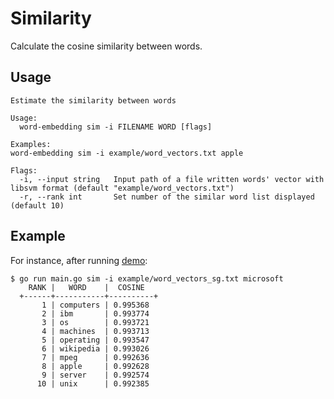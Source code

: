# Similarity

Calculate the cosine similarity between words.

## Usage

```
Estimate the similarity between words

Usage:
  word-embedding sim -i FILENAME WORD [flags]

Examples:
word-embedding sim -i example/word_vectors.txt apple

Flags:
  -i, --input string   Input path of a file written words' vector with libsvm format (default "example/word_vectors.txt")
  -r, --rank int       Set number of the similar word list displayed (default 10)
```

## Example

For instance, after running [demo](https://github.com/roscopecoltran/word-embedding#demo):

```
$ go run main.go sim -i example/word_vectors_sg.txt microsoft
    RANK |   WORD    |  COSINE
  +------+-----------+----------+
       1 | computers | 0.995368
       2 | ibm       | 0.993774
       3 | os        | 0.993721
       4 | machines  | 0.993713
       5 | operating | 0.993547
       6 | wikipedia | 0.993026
       7 | mpeg      | 0.992636
       8 | apple     | 0.992628
       9 | server    | 0.992574
      10 | unix      | 0.992385
```